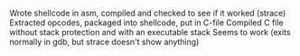 Wrote shellcode in asm, compiled and checked to see if it worked (strace)
Extracted opcodes, packaged into shellcode, put in C-file
Compiled C file without stack protection and with an executable stack
Seems to work (exits normally in gdb, but strace doesn't show anything)
